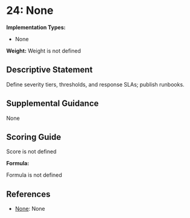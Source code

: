 # 24: None

**Implementation Types:**

- None

**Weight:** Weight is not defined

## Descriptive Statement

Define severity tiers, thresholds, and response SLAs; publish runbooks.

## Supplemental Guidance

None

## Scoring Guide

Score is not defined

**Formula:**

Formula is not defined

## References

- [None](None): None

